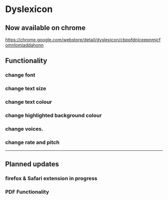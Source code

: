 # Dyslexicon



## Now available on chrome

https://chrome.google.com/webstore/detail/dyslexicon/cbppfdnlceepnmjcfomnlomiaddahonn



## Functionality
### change font
### change text size
### change text colour
### change highlighted background colour
### change voices.
### change rate and pitch


---
## Planned updates
### firefox & Safari extension in progress
### PDF Functionality 




